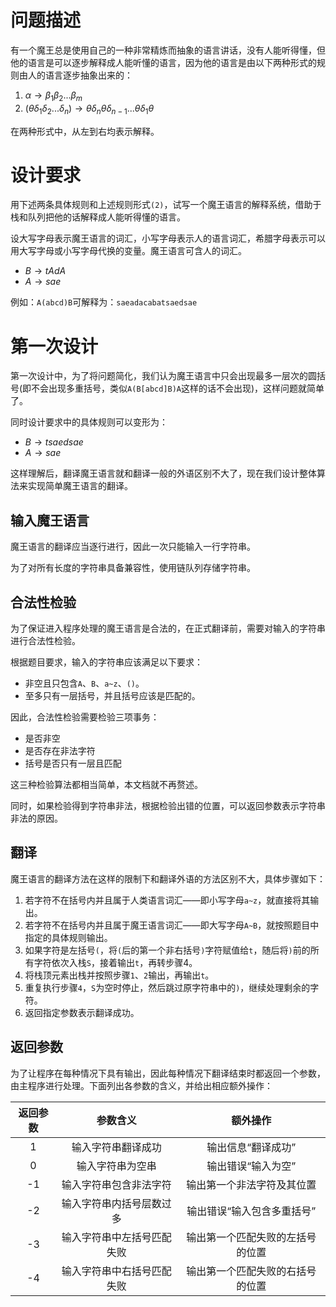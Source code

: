 # 问题描述
有一个魔王总是使用自己的一种非常精炼而抽象的语言讲话，没有人能听得懂，但他的语言是可以逐步解释成人能听懂的语言，因为他的语言是由以下两种形式的规则由人的语言逐步抽象出来的：

1. $\alpha\rightarrow\beta_1\beta_2...\beta_m$
2. $(\theta\delta_1\delta_2...\delta_n)\rightarrow\theta\delta_n\theta\delta_{n-1}...\theta\delta_1\theta$

在两种形式中，从左到右均表示解释。

# 设计要求
用下述两条具体规则和上述规则形式`(2)`，试写一个魔王语言的解释系统，借助于栈和队列把他的话解释成人能听得懂的语言。

设大写字母表示魔王语言的词汇，小写字母表示人的语言词汇，希腊字母表示可以用大写字母或小写字母代换的变量。魔王语言可含人的词汇。

- $B\rightarrow tAdA$
- $A\rightarrow sae$

例如：`A(abcd)B`可解释为：`saeadacabatsaedsae`

# 第一次设计
第一次设计中，为了将问题简化，我们认为魔王语言中只会出现最多一层次的圆括号(即不会出现多重括号，类似`A(B[abcd]B)A`这样的话不会出现)，这样问题就简单了。

同时设计要求中的具体规则可以变形为：

- $B\rightarrow tsaedsae$
- $A\rightarrow sae$

这样理解后，翻译魔王语言就和翻译一般的外语区别不大了，现在我们设计整体算法来实现简单魔王语言的翻译。

## 输入魔王语言
魔王语言的翻译应当逐行进行，因此一次只能输入一行字符串。

为了对所有长度的字符串具备兼容性，使用链队列存储字符串。

## 合法性检验
为了保证进入程序处理的魔王语言是合法的，在正式翻译前，需要对输入的字符串进行合法性检验。

根据题目要求，输入的字符串应该满足以下要求：

- 非空且只包含`A`、`B`、`a~z`、`()`。
- 至多只有一层括号，并且括号应该是匹配的。

因此，合法性检验需要检验三项事务：

- 是否非空
- 是否存在非法字符
- 括号是否只有一层且匹配

这三种检验算法都相当简单，本文档就不再赘述。

同时，如果检验得到字符串非法，根据检验出错的位置，可以返回参数表示字符串非法的原因。

## 翻译
魔王语言的翻译方法在这样的限制下和翻译外语的方法区别不大，具体步骤如下：

1. 若字符不在括号内并且属于人类语言词汇——即小写字母`a~z`，就直接将其输出。
2. 若字符不在括号内并且属于魔王语言词汇——即大写字母`A~B`，就按照题目中指定的具体规则输出。
3. 如果字符是左括号`(`，将`(`后的第一个非右括号`)`字符赋值给`t`，随后将`)`前的所有字符依次入栈`S`，接着输出`t`，再转步骤4。
4. 将栈顶元素出栈并按照步骤`1`、`2`输出，再输出`t`。
5. 重复执行步骤`4`，`S`为空时停止，然后跳过原字符串中的`)`，继续处理剩余的字符。
6. 返回指定参数表示翻译成功。

## 返回参数
为了让程序在每种情况下具有输出，因此每种情况下翻译结束时都返回一个参数，由主程序进行处理。下面列出各参数的含义，并给出相应额外操作：

| 返回参数 | 参数含义 | 额外操作 |
| :-: | :-: | :-: |
| 1 | 输入字符串翻译成功 | 输出信息“翻译成功” |
| 0 | 输入字符串为空串 | 输出错误“输入为空” |
| -1 | 输入字符串包含非法字符 | 输出第一个非法字符及其位置 |
| -2 | 输入字符串内括号层数过多 | 输出错误“输入包含多重括号” |
| -3 | 输入字符串中左括号匹配失败 | 输出第一个匹配失败的左括号的位置 |
| -4 | 输入字符串中右括号匹配失败 | 输出第一个匹配失败的右括号的位置 |